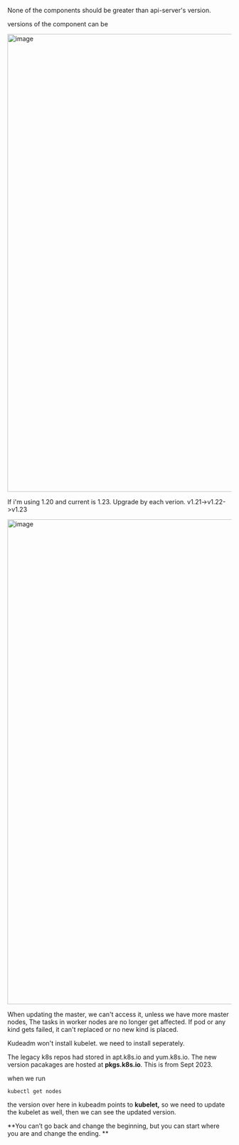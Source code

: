 None of the components should be greater than api-server's version.

versions of the component can be 

<img width="1030" alt="image" src="https://github.com/user-attachments/assets/40dce3d6-bbbd-480e-bfcd-88e1a8abc384" />



If i'm using 1.20 and current is 1.23. Upgrade by each verion. v1.21->v1.22->v1.23 

<img width="1091" alt="image" src="https://github.com/user-attachments/assets/9d530e94-75c0-4a50-95a6-6bd7011d9925" />


When updating the master, we can't access it, unless we have more master nodes, The tasks in worker nodes are no longer get affected.
If pod or any kind gets failed, it can't replaced or no new kind  is placed.



Kudeadm won't install kubelet. we need to install seperately.


The legacy k8s repos had  stored in apt.k8s.io and yum.k8s.io. The new version pacakages are hosted at **pkgs.k8s.io**. This is from Sept 2023.

when we run
```
kubectl get nodes
```
the version over here in kubeadm points to **kubelet,**  so we need to update the kubelet as well, then we can see the updated version.





**You can’t go back and change the beginning, but you can start where you are and change the ending.
**
